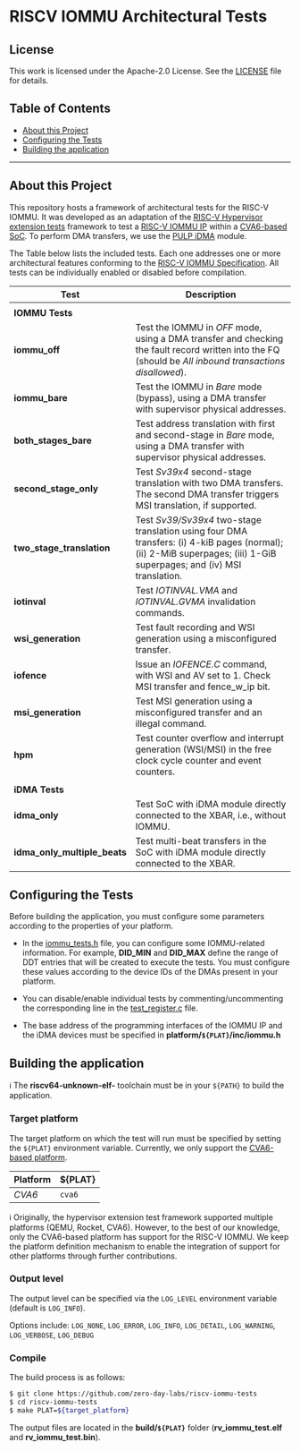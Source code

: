 # RISCV IOMMU Architectural Tests

## License

This work is licensed under the Apache-2.0 License. See the [LICENSE](./LICENSE) file for details.

## Table of Contents

- [About this Project](#about-this-project)
- [Configuring the Tests](#configuring-the-tests)
- [Building the application](#building-the-application)

***

## About this Project 
This repository hosts a framework of architectural tests for the RISC-V IOMMU. It was developed as an adaptation of the [RISC-V Hypervisor extension tests](https://github.com/ninolomata/riscv-hyp-tests) framework to test a [RISC-V IOMMU IP](https://github.com/zero-day-labs/riscv-iommu) within a [CVA6-based SoC](https://github.com/zero-day-labs/cva6/tree/feat/iommu). To perform DMA transfers, we use the [PULP iDMA](https://github.com/pulp-platform/iDMA) module.

The Table below lists the included tests. Each one addresses one or more architectural features conforming to the [RISC-V IOMMU Specification](https://github.com/riscv-non-isa/riscv-iommu). All tests can be individually enabled or disabled before compilation.

| Test | Description |
|-|-|
|||
|**IOMMU Tests**|
| **iommu_off** | Test the IOMMU in *OFF* mode, using a DMA transfer and checking the fault record written into the FQ (should be *All inbound transactions disallowed*).|
| **iommu_bare** | Test the IOMMU in *Bare* mode (bypass), using a DMA transfer with supervisor physical addresses. |
| **both_stages_bare** |  Test address translation with first and second-stage in *Bare* mode, using a DMA transfer with supervisor physical addresses. |
| **second_stage_only** | Test *Sv39x4* second-stage translation with two DMA transfers. The second DMA transfer triggers MSI translation, if supported.|
| **two_stage_translation** | Test *Sv39/Sv39x4* two-stage translation using four DMA transfers: (i) 4-kiB pages (normal); (ii) 2-MiB superpages; (iii) 1-GiB superpages; and (iv) MSI translation.|
| **iotinval** | Test *IOTINVAL.VMA* and *IOTINVAL.GVMA* invalidation commands.|
| **wsi_generation** | Test fault recording and WSI generation using a misconfigured transfer.|
| **iofence** | Issue an *IOFENCE.C* command, with WSI and AV set to 1. Check MSI transfer and fence_w_ip bit.|
| **msi_generation** | Test MSI generation using a misconfigured transfer and an illegal command.|
| **hpm** | Test counter overflow and interrupt generation (WSI/MSI) in the free clock cycle counter and event counters.|
|||
|**iDMA Tests**||
| **idma_only**| Test SoC with iDMA module directly connected to the XBAR, i.e., without IOMMU.|
| **idma_only_multiple_beats**|Test multi-beat transfers in the SoC with iDMA module directly connected to the XBAR.|

## Configuring the Tests
Before building the application, you must configure some parameters according to the properties of your platform.

- In the [iommu_tests.h](./inc/iommu_tests.h) file, you can configure some IOMMU-related information. For example, **DID_MIN** and **DID_MAX** define the range of DDT entries that will be created to execute the tests. You must configure these values according to the device IDs of the DMAs present in your platform.

- You can disable/enable individual tests by commenting/uncommenting the corresponding line in the [test_register.c](./test_register.c) file.

- The base address of the programming interfaces of the IOMMU IP and the iDMA devices must be specified in **platform/`${PLAT}`/inc/iommu.h**

## Building the application
:information_source: The **riscv64-unknown-elf-** toolchain must be in your `${PATH}` to build the application.

### Target platform

The target platform on which the test will run must be specified by setting the `${PLAT}` environment variable. Currently, we only support the [CVA6-based platform](https://github.com/zero-day-labs/cva6/tree/feat/iommu).

| Platform | ${PLAT} |
| - | - |
| *CVA6* | `cva6` |

:information_source: Originally, the hypervisor extension test framework supported multiple platforms (QEMU, Rocket, CVA6). However, to the best of our knowledge, only the CVA6-based platform has support for the RISC-V IOMMU. We keep the platform definition mechanism to enable the integration of support for other platforms through further contributions.

### Output level

The output level can be specified via the `LOG_LEVEL` environment variable (default is `LOG_INFO`). 

Options include:
`LOG_NONE`, `LOG_ERROR`, `LOG_INFO`, `LOG_DETAIL`, `LOG_WARNING`, `LOG_VERBOSE`, `LOG_DEBUG`

### Compile

The build process is as follows:

```bash
$ git clone https://github.com/zero-day-labs/riscv-iommu-tests
$ cd riscv-iommu-tests
$ make PLAT=${target_platform}
```

The output files are located in the **build/`${PLAT}`** folder (**rv_iommu_test.elf** and **rv_iommu_test.bin**).
